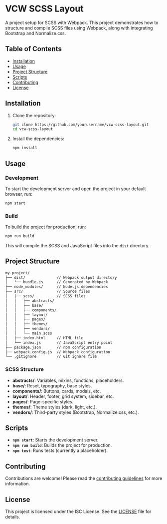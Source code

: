 # VCW SCSS Layout

A project setup for SCSS with Webpack. This project demonstrates how to structure and compile SCSS files using Webpack, along with integrating Bootstrap and Normalize.css.

## Table of Contents

- [Installation](#installation)
- [Usage](#usage)
- [Project Structure](#project-structure)
- [Scripts](#scripts)
- [Contributing](#contributing)
- [License](#license)

## Installation

1. Clone the repository:

   ```sh
   git clone https://github.com/yourusername/vcw-scss-layout.git
   cd vcw-scss-layout
   ```

2. Install the dependencies:

   ```sh
   npm install
   ```

## Usage

### Development

To start the development server and open the project in your default browser, run:

```sh
npm start
```

### Build

To build the project for production, run:

```sh
npm run build
```

This will compile the SCSS and JavaScript files into the `dist` directory.

## Project Structure

```sh
my-project/
├── dist/              // Webpack output directory
│   └── bundle.js      // Generated by Webpack
├── node_modules/      // Node.js dependencies
├── src/               // Source files
│   ├── scss/          // SCSS files
│   │   ├── abstracts/
│   │   ├── base/
│   │   ├── components/
│   │   ├── layout/
│   │   ├── pages/
│   │   ├── themes/
│   │   ├── vendors/
│   │   └── main.scss
│   ├── index.html     // HTML file
│   └── index.js       // JavaScript entry point
├── package.json       // npm configuration
├── webpack.config.js  // Webpack configuration
└── .gitignore         // Git ignore file
```

### SCSS Structure

- **abstracts/**: Variables, mixins, functions, placeholders.
- **base/**: Reset, typography, base styles.
- **components/**: Buttons, cards, modals, etc.
- **layout/**: Header, footer, grid system, sidebar, etc.
- **pages/**: Page-specific styles.
- **themes/**: Theme styles (dark, light, etc.).
- **vendors/**: Third-party styles (Bootstrap, Normalize.css, etc.).

## Scripts

- **`npm start`**: Starts the development server.
- **`npm run build`**: Builds the project for production.
- **`npm test`**: Runs tests (currently a placeholder).

## Contributing

Contributions are welcome! Please read the [contributing guidelines](https://github.com/yourusername/vcw-scss-layout/blob/main/CONTRIBUTING.md) for more information.

## License

This project is licensed under the ISC License. See the [LICENSE](LICENSE) file for details.
